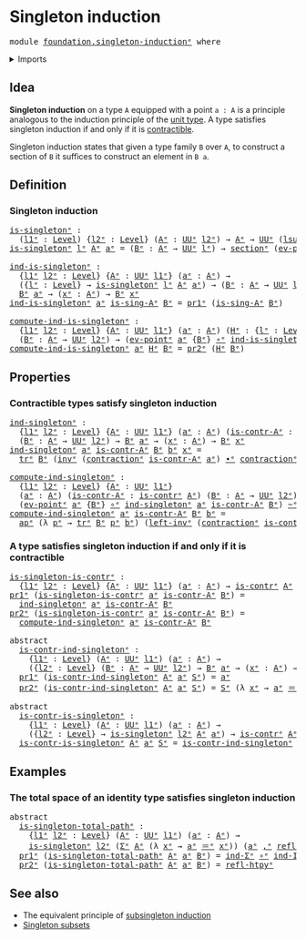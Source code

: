 # Singleton induction

<pre class="Agda"><a id="32" class="Keyword">module</a> <a id="39" href="foundation.singleton-induction%25E1%25B5%2589.html" class="Module">foundation.singleton-inductionᵉ</a> <a id="71" class="Keyword">where</a>
</pre>
<details><summary>Imports</summary>

<pre class="Agda"><a id="127" class="Keyword">open</a> <a id="132" class="Keyword">import</a> <a id="139" href="foundation.action-on-identifications-functions%25E1%25B5%2589.html" class="Module">foundation.action-on-identifications-functionsᵉ</a>
<a id="187" class="Keyword">open</a> <a id="192" class="Keyword">import</a> <a id="199" href="foundation.dependent-pair-types%25E1%25B5%2589.html" class="Module">foundation.dependent-pair-typesᵉ</a>
<a id="232" class="Keyword">open</a> <a id="237" class="Keyword">import</a> <a id="244" href="foundation.universe-levels%25E1%25B5%2589.html" class="Module">foundation.universe-levelsᵉ</a>

<a id="273" class="Keyword">open</a> <a id="278" class="Keyword">import</a> <a id="285" href="foundation-core.contractible-types%25E1%25B5%2589.html" class="Module">foundation-core.contractible-typesᵉ</a>
<a id="321" class="Keyword">open</a> <a id="326" class="Keyword">import</a> <a id="333" href="foundation-core.function-types%25E1%25B5%2589.html" class="Module">foundation-core.function-typesᵉ</a>
<a id="365" class="Keyword">open</a> <a id="370" class="Keyword">import</a> <a id="377" href="foundation-core.homotopies%25E1%25B5%2589.html" class="Module">foundation-core.homotopiesᵉ</a>
<a id="405" class="Keyword">open</a> <a id="410" class="Keyword">import</a> <a id="417" href="foundation-core.identity-types%25E1%25B5%2589.html" class="Module">foundation-core.identity-typesᵉ</a>
<a id="449" class="Keyword">open</a> <a id="454" class="Keyword">import</a> <a id="461" href="foundation-core.sections%25E1%25B5%2589.html" class="Module">foundation-core.sectionsᵉ</a>
<a id="487" class="Keyword">open</a> <a id="492" class="Keyword">import</a> <a id="499" href="foundation-core.transport-along-identifications%25E1%25B5%2589.html" class="Module">foundation-core.transport-along-identificationsᵉ</a>
</pre>
</details>

## Idea

**Singleton induction** on a type `A` equipped with a point `a : A` is a
principle analogous to the induction principle of the
[unit type](foundation.unit-type.md). A type satisfies singleton induction if
and only if it is [contractible](foundation-core.contractible-types.md).

Singleton induction states that given a type family `B` over `A`, to construct a
section of `B` it suffices to construct an element in `B a`.

## Definition

### Singleton induction

<pre class="Agda"><a id="is-singletonᵉ"></a><a id="1044" href="foundation.singleton-induction%25E1%25B5%2589.html#1044" class="Function">is-singletonᵉ</a> <a id="1058" class="Symbol">:</a>
  <a id="1062" class="Symbol">(</a><a id="1063" href="foundation.singleton-induction%25E1%25B5%2589.html#1063" class="Bound">l1ᵉ</a> <a id="1067" class="Symbol">:</a> <a id="1069" href="Agda.Primitive.html#742" class="Postulate">Level</a><a id="1074" class="Symbol">)</a> <a id="1076" class="Symbol">{</a><a id="1077" href="foundation.singleton-induction%25E1%25B5%2589.html#1077" class="Bound">l2ᵉ</a> <a id="1081" class="Symbol">:</a> <a id="1083" href="Agda.Primitive.html#742" class="Postulate">Level</a><a id="1088" class="Symbol">}</a> <a id="1090" class="Symbol">(</a><a id="1091" href="foundation.singleton-induction%25E1%25B5%2589.html#1091" class="Bound">Aᵉ</a> <a id="1094" class="Symbol">:</a> <a id="1096" href="Agda.Primitive.html#429" class="Primitive">UUᵉ</a> <a id="1100" href="foundation.singleton-induction%25E1%25B5%2589.html#1077" class="Bound">l2ᵉ</a><a id="1103" class="Symbol">)</a> <a id="1105" class="Symbol">→</a> <a id="1107" href="foundation.singleton-induction%25E1%25B5%2589.html#1091" class="Bound">Aᵉ</a> <a id="1110" class="Symbol">→</a> <a id="1112" href="Agda.Primitive.html#429" class="Primitive">UUᵉ</a> <a id="1116" class="Symbol">(</a><a id="1117" href="Agda.Primitive.html#931" class="Primitive">lsuc</a> <a id="1122" href="foundation.singleton-induction%25E1%25B5%2589.html#1063" class="Bound">l1ᵉ</a> <a id="1126" href="Agda.Primitive.html#961" class="Primitive Operator">⊔</a> <a id="1128" href="foundation.singleton-induction%25E1%25B5%2589.html#1077" class="Bound">l2ᵉ</a><a id="1131" class="Symbol">)</a>
<a id="1133" href="foundation.singleton-induction%25E1%25B5%2589.html#1044" class="Function">is-singletonᵉ</a> <a id="1147" href="foundation.singleton-induction%25E1%25B5%2589.html#1147" class="Bound">lᵉ</a> <a id="1150" href="foundation.singleton-induction%25E1%25B5%2589.html#1150" class="Bound">Aᵉ</a> <a id="1153" href="foundation.singleton-induction%25E1%25B5%2589.html#1153" class="Bound">aᵉ</a> <a id="1156" class="Symbol">=</a> <a id="1158" class="Symbol">(</a><a id="1159" href="foundation.singleton-induction%25E1%25B5%2589.html#1159" class="Bound">Bᵉ</a> <a id="1162" class="Symbol">:</a> <a id="1164" href="foundation.singleton-induction%25E1%25B5%2589.html#1150" class="Bound">Aᵉ</a> <a id="1167" class="Symbol">→</a> <a id="1169" href="Agda.Primitive.html#429" class="Primitive">UUᵉ</a> <a id="1173" href="foundation.singleton-induction%25E1%25B5%2589.html#1147" class="Bound">lᵉ</a><a id="1175" class="Symbol">)</a> <a id="1177" class="Symbol">→</a> <a id="1179" href="foundation-core.sections%25E1%25B5%2589.html#1413" class="Function">sectionᵉ</a> <a id="1188" class="Symbol">(</a><a id="1189" href="foundation-core.function-types%25E1%25B5%2589.html#741" class="Function">ev-pointᵉ</a> <a id="1199" href="foundation.singleton-induction%25E1%25B5%2589.html#1153" class="Bound">aᵉ</a> <a id="1202" class="Symbol">{</a><a id="1203" href="foundation.singleton-induction%25E1%25B5%2589.html#1159" class="Bound">Bᵉ</a><a id="1205" class="Symbol">})</a>

<a id="ind-is-singletonᵉ"></a><a id="1209" href="foundation.singleton-induction%25E1%25B5%2589.html#1209" class="Function">ind-is-singletonᵉ</a> <a id="1227" class="Symbol">:</a>
  <a id="1231" class="Symbol">{</a><a id="1232" href="foundation.singleton-induction%25E1%25B5%2589.html#1232" class="Bound">l1ᵉ</a> <a id="1236" href="foundation.singleton-induction%25E1%25B5%2589.html#1236" class="Bound">l2ᵉ</a> <a id="1240" class="Symbol">:</a> <a id="1242" href="Agda.Primitive.html#742" class="Postulate">Level</a><a id="1247" class="Symbol">}</a> <a id="1249" class="Symbol">{</a><a id="1250" href="foundation.singleton-induction%25E1%25B5%2589.html#1250" class="Bound">Aᵉ</a> <a id="1253" class="Symbol">:</a> <a id="1255" href="Agda.Primitive.html#429" class="Primitive">UUᵉ</a> <a id="1259" href="foundation.singleton-induction%25E1%25B5%2589.html#1232" class="Bound">l1ᵉ</a><a id="1262" class="Symbol">}</a> <a id="1264" class="Symbol">(</a><a id="1265" href="foundation.singleton-induction%25E1%25B5%2589.html#1265" class="Bound">aᵉ</a> <a id="1268" class="Symbol">:</a> <a id="1270" href="foundation.singleton-induction%25E1%25B5%2589.html#1250" class="Bound">Aᵉ</a><a id="1272" class="Symbol">)</a> <a id="1274" class="Symbol">→</a>
  <a id="1278" class="Symbol">({</a><a id="1280" href="foundation.singleton-induction%25E1%25B5%2589.html#1280" class="Bound">lᵉ</a> <a id="1283" class="Symbol">:</a> <a id="1285" href="Agda.Primitive.html#742" class="Postulate">Level</a><a id="1290" class="Symbol">}</a> <a id="1292" class="Symbol">→</a> <a id="1294" href="foundation.singleton-induction%25E1%25B5%2589.html#1044" class="Function">is-singletonᵉ</a> <a id="1308" href="foundation.singleton-induction%25E1%25B5%2589.html#1280" class="Bound">lᵉ</a> <a id="1311" href="foundation.singleton-induction%25E1%25B5%2589.html#1250" class="Bound">Aᵉ</a> <a id="1314" href="foundation.singleton-induction%25E1%25B5%2589.html#1265" class="Bound">aᵉ</a><a id="1316" class="Symbol">)</a> <a id="1318" class="Symbol">→</a> <a id="1320" class="Symbol">(</a><a id="1321" href="foundation.singleton-induction%25E1%25B5%2589.html#1321" class="Bound">Bᵉ</a> <a id="1324" class="Symbol">:</a> <a id="1326" href="foundation.singleton-induction%25E1%25B5%2589.html#1250" class="Bound">Aᵉ</a> <a id="1329" class="Symbol">→</a> <a id="1331" href="Agda.Primitive.html#429" class="Primitive">UUᵉ</a> <a id="1335" href="foundation.singleton-induction%25E1%25B5%2589.html#1236" class="Bound">l2ᵉ</a><a id="1338" class="Symbol">)</a> <a id="1340" class="Symbol">→</a>
  <a id="1344" href="foundation.singleton-induction%25E1%25B5%2589.html#1321" class="Bound">Bᵉ</a> <a id="1347" href="foundation.singleton-induction%25E1%25B5%2589.html#1265" class="Bound">aᵉ</a> <a id="1350" class="Symbol">→</a> <a id="1352" class="Symbol">(</a><a id="1353" href="foundation.singleton-induction%25E1%25B5%2589.html#1353" class="Bound">xᵉ</a> <a id="1356" class="Symbol">:</a> <a id="1358" href="foundation.singleton-induction%25E1%25B5%2589.html#1250" class="Bound">Aᵉ</a><a id="1360" class="Symbol">)</a> <a id="1362" class="Symbol">→</a> <a id="1364" href="foundation.singleton-induction%25E1%25B5%2589.html#1321" class="Bound">Bᵉ</a> <a id="1367" href="foundation.singleton-induction%25E1%25B5%2589.html#1353" class="Bound">xᵉ</a>
<a id="1370" href="foundation.singleton-induction%25E1%25B5%2589.html#1209" class="Function">ind-is-singletonᵉ</a> <a id="1388" href="foundation.singleton-induction%25E1%25B5%2589.html#1388" class="Bound">aᵉ</a> <a id="1391" href="foundation.singleton-induction%25E1%25B5%2589.html#1391" class="Bound">is-sing-Aᵉ</a> <a id="1402" href="foundation.singleton-induction%25E1%25B5%2589.html#1402" class="Bound">Bᵉ</a> <a id="1405" class="Symbol">=</a> <a id="1407" href="foundation.dependent-pair-types%25E1%25B5%2589.html#697" class="Field">pr1ᵉ</a> <a id="1412" class="Symbol">(</a><a id="1413" href="foundation.singleton-induction%25E1%25B5%2589.html#1391" class="Bound">is-sing-Aᵉ</a> <a id="1424" href="foundation.singleton-induction%25E1%25B5%2589.html#1402" class="Bound">Bᵉ</a><a id="1426" class="Symbol">)</a>

<a id="compute-ind-is-singletonᵉ"></a><a id="1429" href="foundation.singleton-induction%25E1%25B5%2589.html#1429" class="Function">compute-ind-is-singletonᵉ</a> <a id="1455" class="Symbol">:</a>
  <a id="1459" class="Symbol">{</a><a id="1460" href="foundation.singleton-induction%25E1%25B5%2589.html#1460" class="Bound">l1ᵉ</a> <a id="1464" href="foundation.singleton-induction%25E1%25B5%2589.html#1464" class="Bound">l2ᵉ</a> <a id="1468" class="Symbol">:</a> <a id="1470" href="Agda.Primitive.html#742" class="Postulate">Level</a><a id="1475" class="Symbol">}</a> <a id="1477" class="Symbol">{</a><a id="1478" href="foundation.singleton-induction%25E1%25B5%2589.html#1478" class="Bound">Aᵉ</a> <a id="1481" class="Symbol">:</a> <a id="1483" href="Agda.Primitive.html#429" class="Primitive">UUᵉ</a> <a id="1487" href="foundation.singleton-induction%25E1%25B5%2589.html#1460" class="Bound">l1ᵉ</a><a id="1490" class="Symbol">}</a> <a id="1492" class="Symbol">(</a><a id="1493" href="foundation.singleton-induction%25E1%25B5%2589.html#1493" class="Bound">aᵉ</a> <a id="1496" class="Symbol">:</a> <a id="1498" href="foundation.singleton-induction%25E1%25B5%2589.html#1478" class="Bound">Aᵉ</a><a id="1500" class="Symbol">)</a> <a id="1502" class="Symbol">(</a><a id="1503" href="foundation.singleton-induction%25E1%25B5%2589.html#1503" class="Bound">Hᵉ</a> <a id="1506" class="Symbol">:</a> <a id="1508" class="Symbol">{</a><a id="1509" href="foundation.singleton-induction%25E1%25B5%2589.html#1509" class="Bound">lᵉ</a> <a id="1512" class="Symbol">:</a> <a id="1514" href="Agda.Primitive.html#742" class="Postulate">Level</a><a id="1519" class="Symbol">}</a> <a id="1521" class="Symbol">→</a> <a id="1523" href="foundation.singleton-induction%25E1%25B5%2589.html#1044" class="Function">is-singletonᵉ</a> <a id="1537" href="foundation.singleton-induction%25E1%25B5%2589.html#1509" class="Bound">lᵉ</a> <a id="1540" href="foundation.singleton-induction%25E1%25B5%2589.html#1478" class="Bound">Aᵉ</a> <a id="1543" href="foundation.singleton-induction%25E1%25B5%2589.html#1493" class="Bound">aᵉ</a><a id="1545" class="Symbol">)</a> <a id="1547" class="Symbol">→</a>
  <a id="1551" class="Symbol">(</a><a id="1552" href="foundation.singleton-induction%25E1%25B5%2589.html#1552" class="Bound">Bᵉ</a> <a id="1555" class="Symbol">:</a> <a id="1557" href="foundation.singleton-induction%25E1%25B5%2589.html#1478" class="Bound">Aᵉ</a> <a id="1560" class="Symbol">→</a> <a id="1562" href="Agda.Primitive.html#429" class="Primitive">UUᵉ</a> <a id="1566" href="foundation.singleton-induction%25E1%25B5%2589.html#1464" class="Bound">l2ᵉ</a><a id="1569" class="Symbol">)</a> <a id="1571" class="Symbol">→</a> <a id="1573" class="Symbol">(</a><a id="1574" href="foundation-core.function-types%25E1%25B5%2589.html#741" class="Function">ev-pointᵉ</a> <a id="1584" href="foundation.singleton-induction%25E1%25B5%2589.html#1493" class="Bound">aᵉ</a> <a id="1587" class="Symbol">{</a><a id="1588" href="foundation.singleton-induction%25E1%25B5%2589.html#1552" class="Bound">Bᵉ</a><a id="1590" class="Symbol">}</a> <a id="1592" href="foundation-core.function-types%25E1%25B5%2589.html#476" class="Function Operator">∘ᵉ</a> <a id="1595" href="foundation.singleton-induction%25E1%25B5%2589.html#1209" class="Function">ind-is-singletonᵉ</a> <a id="1613" href="foundation.singleton-induction%25E1%25B5%2589.html#1493" class="Bound">aᵉ</a> <a id="1616" href="foundation.singleton-induction%25E1%25B5%2589.html#1503" class="Bound">Hᵉ</a> <a id="1619" href="foundation.singleton-induction%25E1%25B5%2589.html#1552" class="Bound">Bᵉ</a><a id="1621" class="Symbol">)</a> <a id="1623" href="foundation-core.homotopies%25E1%25B5%2589.html#2800" class="Function Operator">~ᵉ</a> <a id="1626" href="foundation-core.function-types%25E1%25B5%2589.html#309" class="Function">idᵉ</a>
<a id="1630" href="foundation.singleton-induction%25E1%25B5%2589.html#1429" class="Function">compute-ind-is-singletonᵉ</a> <a id="1656" href="foundation.singleton-induction%25E1%25B5%2589.html#1656" class="Bound">aᵉ</a> <a id="1659" href="foundation.singleton-induction%25E1%25B5%2589.html#1659" class="Bound">Hᵉ</a> <a id="1662" href="foundation.singleton-induction%25E1%25B5%2589.html#1662" class="Bound">Bᵉ</a> <a id="1665" class="Symbol">=</a> <a id="1667" href="foundation.dependent-pair-types%25E1%25B5%2589.html#711" class="Field">pr2ᵉ</a> <a id="1672" class="Symbol">(</a><a id="1673" href="foundation.singleton-induction%25E1%25B5%2589.html#1659" class="Bound">Hᵉ</a> <a id="1676" href="foundation.singleton-induction%25E1%25B5%2589.html#1662" class="Bound">Bᵉ</a><a id="1678" class="Symbol">)</a>
</pre>
## Properties

### Contractible types satisfy singleton induction

<pre class="Agda"><a id="ind-singletonᵉ"></a><a id="1760" href="foundation.singleton-induction%25E1%25B5%2589.html#1760" class="Function">ind-singletonᵉ</a> <a id="1775" class="Symbol">:</a>
  <a id="1779" class="Symbol">{</a><a id="1780" href="foundation.singleton-induction%25E1%25B5%2589.html#1780" class="Bound">l1ᵉ</a> <a id="1784" href="foundation.singleton-induction%25E1%25B5%2589.html#1784" class="Bound">l2ᵉ</a> <a id="1788" class="Symbol">:</a> <a id="1790" href="Agda.Primitive.html#742" class="Postulate">Level</a><a id="1795" class="Symbol">}</a> <a id="1797" class="Symbol">{</a><a id="1798" href="foundation.singleton-induction%25E1%25B5%2589.html#1798" class="Bound">Aᵉ</a> <a id="1801" class="Symbol">:</a> <a id="1803" href="Agda.Primitive.html#429" class="Primitive">UUᵉ</a> <a id="1807" href="foundation.singleton-induction%25E1%25B5%2589.html#1780" class="Bound">l1ᵉ</a><a id="1810" class="Symbol">}</a> <a id="1812" class="Symbol">(</a><a id="1813" href="foundation.singleton-induction%25E1%25B5%2589.html#1813" class="Bound">aᵉ</a> <a id="1816" class="Symbol">:</a> <a id="1818" href="foundation.singleton-induction%25E1%25B5%2589.html#1798" class="Bound">Aᵉ</a><a id="1820" class="Symbol">)</a> <a id="1822" class="Symbol">(</a><a id="1823" href="foundation.singleton-induction%25E1%25B5%2589.html#1823" class="Bound">is-contr-Aᵉ</a> <a id="1835" class="Symbol">:</a> <a id="1837" href="foundation-core.contractible-types%25E1%25B5%2589.html#908" class="Function">is-contrᵉ</a> <a id="1847" href="foundation.singleton-induction%25E1%25B5%2589.html#1798" class="Bound">Aᵉ</a><a id="1849" class="Symbol">)</a>
  <a id="1853" class="Symbol">(</a><a id="1854" href="foundation.singleton-induction%25E1%25B5%2589.html#1854" class="Bound">Bᵉ</a> <a id="1857" class="Symbol">:</a> <a id="1859" href="foundation.singleton-induction%25E1%25B5%2589.html#1798" class="Bound">Aᵉ</a> <a id="1862" class="Symbol">→</a> <a id="1864" href="Agda.Primitive.html#429" class="Primitive">UUᵉ</a> <a id="1868" href="foundation.singleton-induction%25E1%25B5%2589.html#1784" class="Bound">l2ᵉ</a><a id="1871" class="Symbol">)</a> <a id="1873" class="Symbol">→</a> <a id="1875" href="foundation.singleton-induction%25E1%25B5%2589.html#1854" class="Bound">Bᵉ</a> <a id="1878" href="foundation.singleton-induction%25E1%25B5%2589.html#1813" class="Bound">aᵉ</a> <a id="1881" class="Symbol">→</a> <a id="1883" class="Symbol">(</a><a id="1884" href="foundation.singleton-induction%25E1%25B5%2589.html#1884" class="Bound">xᵉ</a> <a id="1887" class="Symbol">:</a> <a id="1889" href="foundation.singleton-induction%25E1%25B5%2589.html#1798" class="Bound">Aᵉ</a><a id="1891" class="Symbol">)</a> <a id="1893" class="Symbol">→</a> <a id="1895" href="foundation.singleton-induction%25E1%25B5%2589.html#1854" class="Bound">Bᵉ</a> <a id="1898" href="foundation.singleton-induction%25E1%25B5%2589.html#1884" class="Bound">xᵉ</a>
<a id="1901" href="foundation.singleton-induction%25E1%25B5%2589.html#1760" class="Function">ind-singletonᵉ</a> <a id="1916" href="foundation.singleton-induction%25E1%25B5%2589.html#1916" class="Bound">aᵉ</a> <a id="1919" href="foundation.singleton-induction%25E1%25B5%2589.html#1919" class="Bound">is-contr-Aᵉ</a> <a id="1931" href="foundation.singleton-induction%25E1%25B5%2589.html#1931" class="Bound">Bᵉ</a> <a id="1934" href="foundation.singleton-induction%25E1%25B5%2589.html#1934" class="Bound">bᵉ</a> <a id="1937" href="foundation.singleton-induction%25E1%25B5%2589.html#1937" class="Bound">xᵉ</a> <a id="1940" class="Symbol">=</a>
  <a id="1944" href="foundation-core.transport-along-identifications%25E1%25B5%2589.html#837" class="Function">trᵉ</a> <a id="1948" href="foundation.singleton-induction%25E1%25B5%2589.html#1931" class="Bound">Bᵉ</a> <a id="1951" class="Symbol">(</a><a id="1952" href="foundation-core.identity-types%25E1%25B5%2589.html#6276" class="Function">invᵉ</a> <a id="1957" class="Symbol">(</a><a id="1958" href="foundation-core.contractible-types%25E1%25B5%2589.html#1413" class="Function">contractionᵉ</a> <a id="1971" href="foundation.singleton-induction%25E1%25B5%2589.html#1919" class="Bound">is-contr-Aᵉ</a> <a id="1983" href="foundation.singleton-induction%25E1%25B5%2589.html#1916" class="Bound">aᵉ</a><a id="1985" class="Symbol">)</a> <a id="1987" href="foundation-core.identity-types%25E1%25B5%2589.html#5906" class="Function Operator">∙ᵉ</a> <a id="1990" href="foundation-core.contractible-types%25E1%25B5%2589.html#1413" class="Function">contractionᵉ</a> <a id="2003" href="foundation.singleton-induction%25E1%25B5%2589.html#1919" class="Bound">is-contr-Aᵉ</a> <a id="2015" href="foundation.singleton-induction%25E1%25B5%2589.html#1937" class="Bound">xᵉ</a><a id="2017" class="Symbol">)</a> <a id="2019" href="foundation.singleton-induction%25E1%25B5%2589.html#1934" class="Bound">bᵉ</a>

<a id="compute-ind-singletonᵉ"></a><a id="2023" href="foundation.singleton-induction%25E1%25B5%2589.html#2023" class="Function">compute-ind-singletonᵉ</a> <a id="2046" class="Symbol">:</a>
  <a id="2050" class="Symbol">{</a><a id="2051" href="foundation.singleton-induction%25E1%25B5%2589.html#2051" class="Bound">l1ᵉ</a> <a id="2055" href="foundation.singleton-induction%25E1%25B5%2589.html#2055" class="Bound">l2ᵉ</a> <a id="2059" class="Symbol">:</a> <a id="2061" href="Agda.Primitive.html#742" class="Postulate">Level</a><a id="2066" class="Symbol">}</a> <a id="2068" class="Symbol">{</a><a id="2069" href="foundation.singleton-induction%25E1%25B5%2589.html#2069" class="Bound">Aᵉ</a> <a id="2072" class="Symbol">:</a> <a id="2074" href="Agda.Primitive.html#429" class="Primitive">UUᵉ</a> <a id="2078" href="foundation.singleton-induction%25E1%25B5%2589.html#2051" class="Bound">l1ᵉ</a><a id="2081" class="Symbol">}</a>
  <a id="2085" class="Symbol">(</a><a id="2086" href="foundation.singleton-induction%25E1%25B5%2589.html#2086" class="Bound">aᵉ</a> <a id="2089" class="Symbol">:</a> <a id="2091" href="foundation.singleton-induction%25E1%25B5%2589.html#2069" class="Bound">Aᵉ</a><a id="2093" class="Symbol">)</a> <a id="2095" class="Symbol">(</a><a id="2096" href="foundation.singleton-induction%25E1%25B5%2589.html#2096" class="Bound">is-contr-Aᵉ</a> <a id="2108" class="Symbol">:</a> <a id="2110" href="foundation-core.contractible-types%25E1%25B5%2589.html#908" class="Function">is-contrᵉ</a> <a id="2120" href="foundation.singleton-induction%25E1%25B5%2589.html#2069" class="Bound">Aᵉ</a><a id="2122" class="Symbol">)</a> <a id="2124" class="Symbol">(</a><a id="2125" href="foundation.singleton-induction%25E1%25B5%2589.html#2125" class="Bound">Bᵉ</a> <a id="2128" class="Symbol">:</a> <a id="2130" href="foundation.singleton-induction%25E1%25B5%2589.html#2069" class="Bound">Aᵉ</a> <a id="2133" class="Symbol">→</a> <a id="2135" href="Agda.Primitive.html#429" class="Primitive">UUᵉ</a> <a id="2139" href="foundation.singleton-induction%25E1%25B5%2589.html#2055" class="Bound">l2ᵉ</a><a id="2142" class="Symbol">)</a> <a id="2144" class="Symbol">→</a>
  <a id="2148" class="Symbol">(</a><a id="2149" href="foundation-core.function-types%25E1%25B5%2589.html#741" class="Function">ev-pointᵉ</a> <a id="2159" href="foundation.singleton-induction%25E1%25B5%2589.html#2086" class="Bound">aᵉ</a> <a id="2162" class="Symbol">{</a><a id="2163" href="foundation.singleton-induction%25E1%25B5%2589.html#2125" class="Bound">Bᵉ</a><a id="2165" class="Symbol">}</a> <a id="2167" href="foundation-core.function-types%25E1%25B5%2589.html#476" class="Function Operator">∘ᵉ</a> <a id="2170" href="foundation.singleton-induction%25E1%25B5%2589.html#1760" class="Function">ind-singletonᵉ</a> <a id="2185" href="foundation.singleton-induction%25E1%25B5%2589.html#2086" class="Bound">aᵉ</a> <a id="2188" href="foundation.singleton-induction%25E1%25B5%2589.html#2096" class="Bound">is-contr-Aᵉ</a> <a id="2200" href="foundation.singleton-induction%25E1%25B5%2589.html#2125" class="Bound">Bᵉ</a><a id="2202" class="Symbol">)</a> <a id="2204" href="foundation-core.homotopies%25E1%25B5%2589.html#2800" class="Function Operator">~ᵉ</a> <a id="2207" href="foundation-core.function-types%25E1%25B5%2589.html#309" class="Function">idᵉ</a>
<a id="2211" href="foundation.singleton-induction%25E1%25B5%2589.html#2023" class="Function">compute-ind-singletonᵉ</a> <a id="2234" href="foundation.singleton-induction%25E1%25B5%2589.html#2234" class="Bound">aᵉ</a> <a id="2237" href="foundation.singleton-induction%25E1%25B5%2589.html#2237" class="Bound">is-contr-Aᵉ</a> <a id="2249" href="foundation.singleton-induction%25E1%25B5%2589.html#2249" class="Bound">Bᵉ</a> <a id="2252" href="foundation.singleton-induction%25E1%25B5%2589.html#2252" class="Bound">bᵉ</a> <a id="2255" class="Symbol">=</a>
  <a id="2259" href="foundation.action-on-identifications-functions%25E1%25B5%2589.html#735" class="Function">apᵉ</a> <a id="2263" class="Symbol">(λ</a> <a id="2266" href="foundation.singleton-induction%25E1%25B5%2589.html#2266" class="Bound">pᵉ</a> <a id="2269" class="Symbol">→</a> <a id="2271" href="foundation-core.transport-along-identifications%25E1%25B5%2589.html#837" class="Function">trᵉ</a> <a id="2275" href="foundation.singleton-induction%25E1%25B5%2589.html#2249" class="Bound">Bᵉ</a> <a id="2278" href="foundation.singleton-induction%25E1%25B5%2589.html#2266" class="Bound">pᵉ</a> <a id="2281" href="foundation.singleton-induction%25E1%25B5%2589.html#2252" class="Bound">bᵉ</a><a id="2283" class="Symbol">)</a> <a id="2285" class="Symbol">(</a><a id="2286" href="foundation-core.identity-types%25E1%25B5%2589.html#8788" class="Function">left-invᵉ</a> <a id="2296" class="Symbol">(</a><a id="2297" href="foundation-core.contractible-types%25E1%25B5%2589.html#1413" class="Function">contractionᵉ</a> <a id="2310" href="foundation.singleton-induction%25E1%25B5%2589.html#2237" class="Bound">is-contr-Aᵉ</a> <a id="2322" href="foundation.singleton-induction%25E1%25B5%2589.html#2234" class="Bound">aᵉ</a><a id="2324" class="Symbol">))</a>
</pre>
### A type satisfies singleton induction if and only if it is contractible

<pre class="Agda"><a id="is-singleton-is-contrᵉ"></a><a id="2416" href="foundation.singleton-induction%25E1%25B5%2589.html#2416" class="Function">is-singleton-is-contrᵉ</a> <a id="2439" class="Symbol">:</a>
  <a id="2443" class="Symbol">{</a><a id="2444" href="foundation.singleton-induction%25E1%25B5%2589.html#2444" class="Bound">l1ᵉ</a> <a id="2448" href="foundation.singleton-induction%25E1%25B5%2589.html#2448" class="Bound">l2ᵉ</a> <a id="2452" class="Symbol">:</a> <a id="2454" href="Agda.Primitive.html#742" class="Postulate">Level</a><a id="2459" class="Symbol">}</a> <a id="2461" class="Symbol">{</a><a id="2462" href="foundation.singleton-induction%25E1%25B5%2589.html#2462" class="Bound">Aᵉ</a> <a id="2465" class="Symbol">:</a> <a id="2467" href="Agda.Primitive.html#429" class="Primitive">UUᵉ</a> <a id="2471" href="foundation.singleton-induction%25E1%25B5%2589.html#2444" class="Bound">l1ᵉ</a><a id="2474" class="Symbol">}</a> <a id="2476" class="Symbol">(</a><a id="2477" href="foundation.singleton-induction%25E1%25B5%2589.html#2477" class="Bound">aᵉ</a> <a id="2480" class="Symbol">:</a> <a id="2482" href="foundation.singleton-induction%25E1%25B5%2589.html#2462" class="Bound">Aᵉ</a><a id="2484" class="Symbol">)</a> <a id="2486" class="Symbol">→</a> <a id="2488" href="foundation-core.contractible-types%25E1%25B5%2589.html#908" class="Function">is-contrᵉ</a> <a id="2498" href="foundation.singleton-induction%25E1%25B5%2589.html#2462" class="Bound">Aᵉ</a> <a id="2501" class="Symbol">→</a> <a id="2503" href="foundation.singleton-induction%25E1%25B5%2589.html#1044" class="Function">is-singletonᵉ</a> <a id="2517" href="foundation.singleton-induction%25E1%25B5%2589.html#2448" class="Bound">l2ᵉ</a> <a id="2521" href="foundation.singleton-induction%25E1%25B5%2589.html#2462" class="Bound">Aᵉ</a> <a id="2524" href="foundation.singleton-induction%25E1%25B5%2589.html#2477" class="Bound">aᵉ</a>
<a id="2527" href="foundation.dependent-pair-types%25E1%25B5%2589.html#697" class="Field">pr1ᵉ</a> <a id="2532" class="Symbol">(</a><a id="2533" href="foundation.singleton-induction%25E1%25B5%2589.html#2416" class="Function">is-singleton-is-contrᵉ</a> <a id="2556" href="foundation.singleton-induction%25E1%25B5%2589.html#2556" class="Bound">aᵉ</a> <a id="2559" href="foundation.singleton-induction%25E1%25B5%2589.html#2559" class="Bound">is-contr-Aᵉ</a> <a id="2571" href="foundation.singleton-induction%25E1%25B5%2589.html#2571" class="Bound">Bᵉ</a><a id="2573" class="Symbol">)</a> <a id="2575" class="Symbol">=</a>
  <a id="2579" href="foundation.singleton-induction%25E1%25B5%2589.html#1760" class="Function">ind-singletonᵉ</a> <a id="2594" href="foundation.singleton-induction%25E1%25B5%2589.html#2556" class="Bound">aᵉ</a> <a id="2597" href="foundation.singleton-induction%25E1%25B5%2589.html#2559" class="Bound">is-contr-Aᵉ</a> <a id="2609" href="foundation.singleton-induction%25E1%25B5%2589.html#2571" class="Bound">Bᵉ</a>
<a id="2612" href="foundation.dependent-pair-types%25E1%25B5%2589.html#711" class="Field">pr2ᵉ</a> <a id="2617" class="Symbol">(</a><a id="2618" href="foundation.singleton-induction%25E1%25B5%2589.html#2416" class="Function">is-singleton-is-contrᵉ</a> <a id="2641" href="foundation.singleton-induction%25E1%25B5%2589.html#2641" class="Bound">aᵉ</a> <a id="2644" href="foundation.singleton-induction%25E1%25B5%2589.html#2644" class="Bound">is-contr-Aᵉ</a> <a id="2656" href="foundation.singleton-induction%25E1%25B5%2589.html#2656" class="Bound">Bᵉ</a><a id="2658" class="Symbol">)</a> <a id="2660" class="Symbol">=</a>
  <a id="2664" href="foundation.singleton-induction%25E1%25B5%2589.html#2023" class="Function">compute-ind-singletonᵉ</a> <a id="2687" href="foundation.singleton-induction%25E1%25B5%2589.html#2641" class="Bound">aᵉ</a> <a id="2690" href="foundation.singleton-induction%25E1%25B5%2589.html#2644" class="Bound">is-contr-Aᵉ</a> <a id="2702" href="foundation.singleton-induction%25E1%25B5%2589.html#2656" class="Bound">Bᵉ</a>

<a id="2706" class="Keyword">abstract</a>
  <a id="is-contr-ind-singletonᵉ"></a><a id="2717" href="foundation.singleton-induction%25E1%25B5%2589.html#2717" class="Function">is-contr-ind-singletonᵉ</a> <a id="2741" class="Symbol">:</a>
    <a id="2747" class="Symbol">{</a><a id="2748" href="foundation.singleton-induction%25E1%25B5%2589.html#2748" class="Bound">l1ᵉ</a> <a id="2752" class="Symbol">:</a> <a id="2754" href="Agda.Primitive.html#742" class="Postulate">Level</a><a id="2759" class="Symbol">}</a> <a id="2761" class="Symbol">(</a><a id="2762" href="foundation.singleton-induction%25E1%25B5%2589.html#2762" class="Bound">Aᵉ</a> <a id="2765" class="Symbol">:</a> <a id="2767" href="Agda.Primitive.html#429" class="Primitive">UUᵉ</a> <a id="2771" href="foundation.singleton-induction%25E1%25B5%2589.html#2748" class="Bound">l1ᵉ</a><a id="2774" class="Symbol">)</a> <a id="2776" class="Symbol">(</a><a id="2777" href="foundation.singleton-induction%25E1%25B5%2589.html#2777" class="Bound">aᵉ</a> <a id="2780" class="Symbol">:</a> <a id="2782" href="foundation.singleton-induction%25E1%25B5%2589.html#2762" class="Bound">Aᵉ</a><a id="2784" class="Symbol">)</a> <a id="2786" class="Symbol">→</a>
    <a id="2792" class="Symbol">({</a><a id="2794" href="foundation.singleton-induction%25E1%25B5%2589.html#2794" class="Bound">l2ᵉ</a> <a id="2798" class="Symbol">:</a> <a id="2800" href="Agda.Primitive.html#742" class="Postulate">Level</a><a id="2805" class="Symbol">}</a> <a id="2807" class="Symbol">(</a><a id="2808" href="foundation.singleton-induction%25E1%25B5%2589.html#2808" class="Bound">Bᵉ</a> <a id="2811" class="Symbol">:</a> <a id="2813" href="foundation.singleton-induction%25E1%25B5%2589.html#2762" class="Bound">Aᵉ</a> <a id="2816" class="Symbol">→</a> <a id="2818" href="Agda.Primitive.html#429" class="Primitive">UUᵉ</a> <a id="2822" href="foundation.singleton-induction%25E1%25B5%2589.html#2794" class="Bound">l2ᵉ</a><a id="2825" class="Symbol">)</a> <a id="2827" class="Symbol">→</a> <a id="2829" href="foundation.singleton-induction%25E1%25B5%2589.html#2808" class="Bound">Bᵉ</a> <a id="2832" href="foundation.singleton-induction%25E1%25B5%2589.html#2777" class="Bound">aᵉ</a> <a id="2835" class="Symbol">→</a> <a id="2837" class="Symbol">(</a><a id="2838" href="foundation.singleton-induction%25E1%25B5%2589.html#2838" class="Bound">xᵉ</a> <a id="2841" class="Symbol">:</a> <a id="2843" href="foundation.singleton-induction%25E1%25B5%2589.html#2762" class="Bound">Aᵉ</a><a id="2845" class="Symbol">)</a> <a id="2847" class="Symbol">→</a> <a id="2849" href="foundation.singleton-induction%25E1%25B5%2589.html#2808" class="Bound">Bᵉ</a> <a id="2852" href="foundation.singleton-induction%25E1%25B5%2589.html#2838" class="Bound">xᵉ</a><a id="2854" class="Symbol">)</a> <a id="2856" class="Symbol">→</a> <a id="2858" href="foundation-core.contractible-types%25E1%25B5%2589.html#908" class="Function">is-contrᵉ</a> <a id="2868" href="foundation.singleton-induction%25E1%25B5%2589.html#2762" class="Bound">Aᵉ</a>
  <a id="2873" href="foundation.dependent-pair-types%25E1%25B5%2589.html#697" class="Field">pr1ᵉ</a> <a id="2878" class="Symbol">(</a><a id="2879" href="foundation.singleton-induction%25E1%25B5%2589.html#2717" class="Function">is-contr-ind-singletonᵉ</a> <a id="2903" href="foundation.singleton-induction%25E1%25B5%2589.html#2903" class="Bound">Aᵉ</a> <a id="2906" href="foundation.singleton-induction%25E1%25B5%2589.html#2906" class="Bound">aᵉ</a> <a id="2909" href="foundation.singleton-induction%25E1%25B5%2589.html#2909" class="Bound">Sᵉ</a><a id="2911" class="Symbol">)</a> <a id="2913" class="Symbol">=</a> <a id="2915" href="foundation.singleton-induction%25E1%25B5%2589.html#2906" class="Bound">aᵉ</a>
  <a id="2920" href="foundation.dependent-pair-types%25E1%25B5%2589.html#711" class="Field">pr2ᵉ</a> <a id="2925" class="Symbol">(</a><a id="2926" href="foundation.singleton-induction%25E1%25B5%2589.html#2717" class="Function">is-contr-ind-singletonᵉ</a> <a id="2950" href="foundation.singleton-induction%25E1%25B5%2589.html#2950" class="Bound">Aᵉ</a> <a id="2953" href="foundation.singleton-induction%25E1%25B5%2589.html#2953" class="Bound">aᵉ</a> <a id="2956" href="foundation.singleton-induction%25E1%25B5%2589.html#2956" class="Bound">Sᵉ</a><a id="2958" class="Symbol">)</a> <a id="2960" class="Symbol">=</a> <a id="2962" href="foundation.singleton-induction%25E1%25B5%2589.html#2956" class="Bound">Sᵉ</a> <a id="2965" class="Symbol">(λ</a> <a id="2968" href="foundation.singleton-induction%25E1%25B5%2589.html#2968" class="Bound">xᵉ</a> <a id="2971" class="Symbol">→</a> <a id="2973" href="foundation.singleton-induction%25E1%25B5%2589.html#2953" class="Bound">aᵉ</a> <a id="2976" href="foundation-core.identity-types%25E1%25B5%2589.html#2730" class="Function Operator">＝ᵉ</a> <a id="2979" href="foundation.singleton-induction%25E1%25B5%2589.html#2968" class="Bound">xᵉ</a><a id="2981" class="Symbol">)</a> <a id="2983" href="foundation-core.identity-types%25E1%25B5%2589.html#2694" class="InductiveConstructor">reflᵉ</a>

<a id="2990" class="Keyword">abstract</a>
  <a id="is-contr-is-singletonᵉ"></a><a id="3001" href="foundation.singleton-induction%25E1%25B5%2589.html#3001" class="Function">is-contr-is-singletonᵉ</a> <a id="3024" class="Symbol">:</a>
    <a id="3030" class="Symbol">{</a><a id="3031" href="foundation.singleton-induction%25E1%25B5%2589.html#3031" class="Bound">l1ᵉ</a> <a id="3035" class="Symbol">:</a> <a id="3037" href="Agda.Primitive.html#742" class="Postulate">Level</a><a id="3042" class="Symbol">}</a> <a id="3044" class="Symbol">(</a><a id="3045" href="foundation.singleton-induction%25E1%25B5%2589.html#3045" class="Bound">Aᵉ</a> <a id="3048" class="Symbol">:</a> <a id="3050" href="Agda.Primitive.html#429" class="Primitive">UUᵉ</a> <a id="3054" href="foundation.singleton-induction%25E1%25B5%2589.html#3031" class="Bound">l1ᵉ</a><a id="3057" class="Symbol">)</a> <a id="3059" class="Symbol">(</a><a id="3060" href="foundation.singleton-induction%25E1%25B5%2589.html#3060" class="Bound">aᵉ</a> <a id="3063" class="Symbol">:</a> <a id="3065" href="foundation.singleton-induction%25E1%25B5%2589.html#3045" class="Bound">Aᵉ</a><a id="3067" class="Symbol">)</a> <a id="3069" class="Symbol">→</a>
    <a id="3075" class="Symbol">({</a><a id="3077" href="foundation.singleton-induction%25E1%25B5%2589.html#3077" class="Bound">l2ᵉ</a> <a id="3081" class="Symbol">:</a> <a id="3083" href="Agda.Primitive.html#742" class="Postulate">Level</a><a id="3088" class="Symbol">}</a> <a id="3090" class="Symbol">→</a> <a id="3092" href="foundation.singleton-induction%25E1%25B5%2589.html#1044" class="Function">is-singletonᵉ</a> <a id="3106" href="foundation.singleton-induction%25E1%25B5%2589.html#3077" class="Bound">l2ᵉ</a> <a id="3110" href="foundation.singleton-induction%25E1%25B5%2589.html#3045" class="Bound">Aᵉ</a> <a id="3113" href="foundation.singleton-induction%25E1%25B5%2589.html#3060" class="Bound">aᵉ</a><a id="3115" class="Symbol">)</a> <a id="3117" class="Symbol">→</a> <a id="3119" href="foundation-core.contractible-types%25E1%25B5%2589.html#908" class="Function">is-contrᵉ</a> <a id="3129" href="foundation.singleton-induction%25E1%25B5%2589.html#3045" class="Bound">Aᵉ</a>
  <a id="3134" href="foundation.singleton-induction%25E1%25B5%2589.html#3001" class="Function">is-contr-is-singletonᵉ</a> <a id="3157" href="foundation.singleton-induction%25E1%25B5%2589.html#3157" class="Bound">Aᵉ</a> <a id="3160" href="foundation.singleton-induction%25E1%25B5%2589.html#3160" class="Bound">aᵉ</a> <a id="3163" href="foundation.singleton-induction%25E1%25B5%2589.html#3163" class="Bound">Sᵉ</a> <a id="3166" class="Symbol">=</a> <a id="3168" href="foundation.singleton-induction%25E1%25B5%2589.html#2717" class="Function">is-contr-ind-singletonᵉ</a> <a id="3192" href="foundation.singleton-induction%25E1%25B5%2589.html#3157" class="Bound">Aᵉ</a> <a id="3195" href="foundation.singleton-induction%25E1%25B5%2589.html#3160" class="Bound">aᵉ</a> <a id="3198" class="Symbol">(</a><a id="3199" href="foundation.dependent-pair-types%25E1%25B5%2589.html#697" class="Field">pr1ᵉ</a> <a id="3204" href="foundation-core.function-types%25E1%25B5%2589.html#476" class="Function Operator">∘ᵉ</a> <a id="3207" href="foundation.singleton-induction%25E1%25B5%2589.html#3163" class="Bound">Sᵉ</a><a id="3209" class="Symbol">)</a>
</pre>
## Examples

### The total space of an identity type satisfies singleton induction

<pre class="Agda"><a id="3308" class="Keyword">abstract</a>
  <a id="is-singleton-total-pathᵉ"></a><a id="3319" href="foundation.singleton-induction%25E1%25B5%2589.html#3319" class="Function">is-singleton-total-pathᵉ</a> <a id="3344" class="Symbol">:</a>
    <a id="3350" class="Symbol">{</a><a id="3351" href="foundation.singleton-induction%25E1%25B5%2589.html#3351" class="Bound">l1ᵉ</a> <a id="3355" href="foundation.singleton-induction%25E1%25B5%2589.html#3355" class="Bound">l2ᵉ</a> <a id="3359" class="Symbol">:</a> <a id="3361" href="Agda.Primitive.html#742" class="Postulate">Level</a><a id="3366" class="Symbol">}</a> <a id="3368" class="Symbol">(</a><a id="3369" href="foundation.singleton-induction%25E1%25B5%2589.html#3369" class="Bound">Aᵉ</a> <a id="3372" class="Symbol">:</a> <a id="3374" href="Agda.Primitive.html#429" class="Primitive">UUᵉ</a> <a id="3378" href="foundation.singleton-induction%25E1%25B5%2589.html#3351" class="Bound">l1ᵉ</a><a id="3381" class="Symbol">)</a> <a id="3383" class="Symbol">(</a><a id="3384" href="foundation.singleton-induction%25E1%25B5%2589.html#3384" class="Bound">aᵉ</a> <a id="3387" class="Symbol">:</a> <a id="3389" href="foundation.singleton-induction%25E1%25B5%2589.html#3369" class="Bound">Aᵉ</a><a id="3391" class="Symbol">)</a> <a id="3393" class="Symbol">→</a>
    <a id="3399" href="foundation.singleton-induction%25E1%25B5%2589.html#1044" class="Function">is-singletonᵉ</a> <a id="3413" href="foundation.singleton-induction%25E1%25B5%2589.html#3355" class="Bound">l2ᵉ</a> <a id="3417" class="Symbol">(</a><a id="3418" href="foundation.dependent-pair-types%25E1%25B5%2589.html#585" class="Record">Σᵉ</a> <a id="3421" href="foundation.singleton-induction%25E1%25B5%2589.html#3369" class="Bound">Aᵉ</a> <a id="3424" class="Symbol">(λ</a> <a id="3427" href="foundation.singleton-induction%25E1%25B5%2589.html#3427" class="Bound">xᵉ</a> <a id="3430" class="Symbol">→</a> <a id="3432" href="foundation.singleton-induction%25E1%25B5%2589.html#3384" class="Bound">aᵉ</a> <a id="3435" href="foundation-core.identity-types%25E1%25B5%2589.html#2730" class="Function Operator">＝ᵉ</a> <a id="3438" href="foundation.singleton-induction%25E1%25B5%2589.html#3427" class="Bound">xᵉ</a><a id="3440" class="Symbol">))</a> <a id="3443" class="Symbol">(</a><a id="3444" href="foundation.singleton-induction%25E1%25B5%2589.html#3384" class="Bound">aᵉ</a> <a id="3447" href="foundation.dependent-pair-types%25E1%25B5%2589.html#788" class="InductiveConstructor Operator">,ᵉ</a> <a id="3450" href="foundation-core.identity-types%25E1%25B5%2589.html#2694" class="InductiveConstructor">reflᵉ</a><a id="3455" class="Symbol">)</a>
  <a id="3459" href="foundation.dependent-pair-types%25E1%25B5%2589.html#697" class="Field">pr1ᵉ</a> <a id="3464" class="Symbol">(</a><a id="3465" href="foundation.singleton-induction%25E1%25B5%2589.html#3319" class="Function">is-singleton-total-pathᵉ</a> <a id="3490" href="foundation.singleton-induction%25E1%25B5%2589.html#3490" class="Bound">Aᵉ</a> <a id="3493" href="foundation.singleton-induction%25E1%25B5%2589.html#3493" class="Bound">aᵉ</a> <a id="3496" href="foundation.singleton-induction%25E1%25B5%2589.html#3496" class="Bound">Bᵉ</a><a id="3498" class="Symbol">)</a> <a id="3500" class="Symbol">=</a> <a id="3502" href="foundation.dependent-pair-types%25E1%25B5%2589.html#880" class="Function">ind-Σᵉ</a> <a id="3509" href="foundation-core.function-types%25E1%25B5%2589.html#476" class="Function Operator">∘ᵉ</a> <a id="3512" href="foundation-core.identity-types%25E1%25B5%2589.html#3723" class="Function">ind-Idᵉ</a> <a id="3520" href="foundation.singleton-induction%25E1%25B5%2589.html#3493" class="Bound">aᵉ</a> <a id="3523" class="Symbol">_</a>
  <a id="3527" href="foundation.dependent-pair-types%25E1%25B5%2589.html#711" class="Field">pr2ᵉ</a> <a id="3532" class="Symbol">(</a><a id="3533" href="foundation.singleton-induction%25E1%25B5%2589.html#3319" class="Function">is-singleton-total-pathᵉ</a> <a id="3558" href="foundation.singleton-induction%25E1%25B5%2589.html#3558" class="Bound">Aᵉ</a> <a id="3561" href="foundation.singleton-induction%25E1%25B5%2589.html#3561" class="Bound">aᵉ</a> <a id="3564" href="foundation.singleton-induction%25E1%25B5%2589.html#3564" class="Bound">Bᵉ</a><a id="3566" class="Symbol">)</a> <a id="3568" class="Symbol">=</a> <a id="3570" href="foundation-core.homotopies%25E1%25B5%2589.html#3017" class="Function">refl-htpyᵉ</a>
</pre>
## See also

- The equivalent principle of
  [subsingleton induction](foundation.subsingleton-induction.md)
- [Singleton subsets](foundation.singleton-subtypes.md)